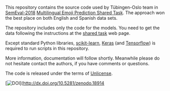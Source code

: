 
This repository contains the source code used by Tübingen-Oslo team in
[SemEval-2018](http://alt.qcri.org/semeval2018/)
[Multilingual Emoji Prediction Shared Task](https://competitions.codalab.org/competitions/17344).
The approach won the best place on both English and Spanish data sets.

The repository includes only the code for the models.
You need to get the data following the instructions at
the [shared task](https://competitions.codalab.org/competitions/17344)
web page.

Except standard Python libraries,
[scikit-learn](scikit-learn.org/),
[Keras](https://keras.io/)
(and [Tensorflow](https://www.tensorflow.org/))
is required to run scripts in this repository.

More information, documentation will follow shortly.
Meanwhile please do not hesitate contact the authors,
if you have comments or questions.

The code is released under the terms of [Unlicense](http://unlicense.org/).

[![DOI](https://zenodo.org/badge/doi/10.5281/zenodo.18914.svg)](http://dx.doi.org/10.5281/zenodo.18914
